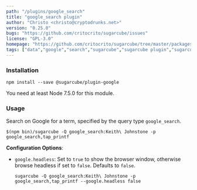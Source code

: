 ```yaml
---
path: "/plugins/google_search"
title: "google_search plugin"
author: "Christo <christo@cryptodrunks.net>"
version: "0.25.0"
bugs: "https://github.com/critocrito/sugarcube/issues"
license: "GPL-3.0"
homepage: "https://github.com/critocrito/sugarcube/tree/master/packages/plugin-google#readme"
tags: ["data","google","search","sugarcube","sugarcube plugin","sugarcube-plugin","transformation"]
---
```


### Installation

    npm install --save @sugarcube/plugin-google

You need at least Node 7.5.0 for this module.


### Usage

Search on Google for a term, specified by the query type `google_search`.

    $(npm bin)/sugarcube -Q google_search:Keith\ Johnstone -p google_search,tap_printf

**Configuration Options**:

-   `google.headless`: Set to `true` to show the browser window, otherwise browse
    headless if set to `false`. Defaults to `false`.

    `sugarcube -Q google_search:Keith\ Johnstone -p google_search,tap_printf --google.headless false`
